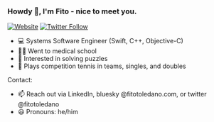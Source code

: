 ### Howdy 👋, I'm Fito - nice to meet you.

[![Website](https://img.shields.io/website?label=fitotoledano.com&style=for-the-badge&url=https%3A%2F%2Ffitotoledano.com)](https://fitotoledano.com/)
[![Twitter Follow](https://img.shields.io/twitter/follow/fitotoledano?color=1DA1F2&logo=twitter&style=for-the-badge)](https://twitter.com/intent/follow?original_referer=https%3A%2F%2Fgithub.com%2Fjlong5795&screen_name=fitotoledano)

- 💻 Systems Software Engineer (Swift, C++, Objective-C)
- 👨‍⚕️ Went to medical school
- 🌱 Interested in solving puzzles
- 🎾 Plays competition tennis in teams, singles, and doubles

Contact:
- 📫 Reach out via LinkedIn, bluesky @fitotoledano.com, or twitter @fitotoledano
- 😃 Pronouns: he/him
